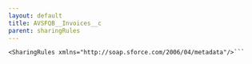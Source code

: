 ```yaml
---
layout: default
title: AVSFQB__Invoices__c
parent: sharingRules
---
```


```<?xml version="1.0" encoding="UTF-8"?>
<SharingRules xmlns="http://soap.sforce.com/2006/04/metadata"/>```
